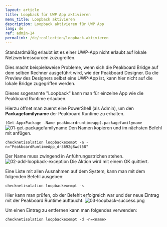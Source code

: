 ```yaml
---
layout: article
title: Loopback für UWP App aktivieren
menu_title: Loopback aktivieren
description: Loopback aktivieren für UWP App
lang: de
ref: admin-14
permalink: /de/:collection/loopback-aktivieren
---
```


Standardmäßig erlaubt ist es einer UWP-App nicht erlaubt auf lokale Netzwerkressourcen zuzugreifen.

Dies macht beispielsweise Probleme, wenn sich die Peakboard Bridge auf dem selben Rechner ausgeführt wird, wie der Peakboard Designer. Da die Preview des Designers selbst eine UWP-App ist, kann hier nicht auf die lokale Bridge zugegriffen werden.

Dieses sogenannte "Loopback" kann man für einzelne App wie die Peakboard Runtime erlauben.

Hierzu öffnet man zuerst eine PowerShell (als Admin), um den __Packagefamilyname__ der Peakboard Runtime zu erhalten.

`(Get-AppxPackage -Name peakboardruntimeapp).packagefamilyname`
![01-get-packagefamilyname](/assets/images/admin/loopback/01-get-packagefamilyname.png)
Den Namen kopieren und im nächsten Befehl mit anfügen.

`checknetisolation loopbackexempt -a -n="PeakboardRuntimeApp_dr3692g8wct58"`

Der Name muss zwingend in Anführungsstrichen stehen.
![02-add-loopback-exception](/assets/images/admin/loopback/02-add-loopback-exception.png)
Die Aktion wird mit einem OK quittiert.

Eine Liste mit allen Ausnahmen auf dem System, kann man mit dem folgenden Befehl ausgeben:

`checknetisolation loopbackexempt -s`

Hier kann man prüfen, ob der Befehlt erfolgreich war und der neue Eintrag mit der Peakboard Runtime auftaucht:
![03-loopback-success.png](/assets/images/admin/loopback/03-loopback-success.png)

Um einen Eintrag zu entfernen kann man folgendes verwenden:

`checknetisolation loopbackexempt -d -n=<name>`

